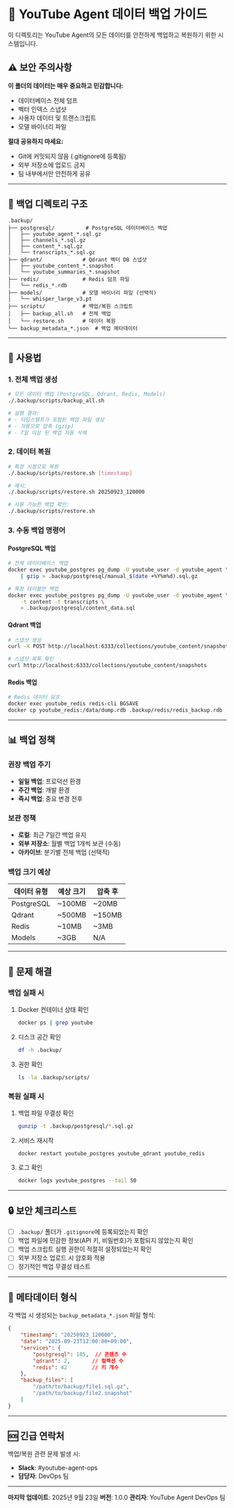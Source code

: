 # 🔐 YouTube Agent 데이터 백업 가이드

이 디렉토리는 YouTube Agent의 모든 데이터를 안전하게 백업하고 복원하기 위한 시스템입니다.

## ⚠️ 보안 주의사항

**이 폴더의 데이터는 매우 중요하고 민감합니다:**
- 데이터베이스 전체 덤프
- 벡터 인덱스 스냅샷
- 사용자 데이터 및 트랜스크립트
- 모델 바이너리 파일

**절대 공유하지 마세요:**
- Git에 커밋되지 않음 (.gitignore에 등록됨)
- 외부 저장소에 업로드 금지
- 팀 내부에서만 안전하게 공유

---

## 📂 백업 디렉토리 구조

```
.backup/
├── postgresql/          # PostgreSQL 데이터베이스 백업
│   ├── youtube_agent_*.sql.gz
│   ├── channels_*.sql.gz
│   ├── content_*.sql.gz
│   └── transcripts_*.sql.gz
├── qdrant/             # Qdrant 벡터 DB 스냅샷
│   ├── youtube_content_*.snapshot
│   └── youtube_summaries_*.snapshot
├── redis/              # Redis 덤프 파일
│   └── redis_*.rdb
├── models/             # 모델 바이너리 파일 (선택적)
│   └── whisper_large_v3.pt
├── scripts/            # 백업/복원 스크립트
│   ├── backup_all.sh   # 전체 백업
│   └── restore.sh      # 데이터 복원
└── backup_metadata_*.json  # 백업 메타데이터
```

---

## 🚀 사용법

### 1. 전체 백업 생성

```bash
# 모든 데이터 백업 (PostgreSQL, Qdrant, Redis, Models)
./.backup/scripts/backup_all.sh

# 실행 결과:
# - 타임스탬프가 포함된 백업 파일 생성
# - 자동으로 압축 (gzip)
# - 7일 이상 된 백업 자동 삭제
```

### 2. 데이터 복원

```bash
# 특정 시점으로 복원
./.backup/scripts/restore.sh [timestamp]

# 예시:
./.backup/scripts/restore.sh 20250923_120000

# 사용 가능한 백업 확인:
./.backup/scripts/restore.sh
```

### 3. 수동 백업 명령어

#### PostgreSQL 백업
```bash
# 전체 데이터베이스 백업
docker exec youtube_postgres pg_dump -U youtube_user -d youtube_agent \
    | gzip > .backup/postgresql/manual_$(date +%Y%m%d).sql.gz

# 특정 테이블만 백업
docker exec youtube_postgres pg_dump -U youtube_user -d youtube_agent \
    -t content -t transcripts \
    > .backup/postgresql/content_data.sql
```

#### Qdrant 백업
```bash
# 스냅샷 생성
curl -X POST http://localhost:6333/collections/youtube_content/snapshots

# 스냅샷 목록 확인
curl http://localhost:6333/collections/youtube_content/snapshots
```

#### Redis 백업
```bash
# Redis 데이터 덤프
docker exec youtube_redis redis-cli BGSAVE
docker cp youtube_redis:/data/dump.rdb .backup/redis/redis_backup.rdb
```

---

## 📊 백업 정책

### 권장 백업 주기
- **일일 백업**: 프로덕션 환경
- **주간 백업**: 개발 환경
- **즉시 백업**: 중요 변경 전후

### 보관 정책
- **로컬**: 최근 7일간 백업 유지
- **외부 저장소**: 월별 백업 1개씩 보관 (수동)
- **아카이브**: 분기별 전체 백업 (선택적)

### 백업 크기 예상
| 데이터 유형 | 예상 크기 | 압축 후 |
|------------|----------|---------|
| PostgreSQL | ~100MB | ~20MB |
| Qdrant | ~500MB | ~150MB |
| Redis | ~10MB | ~3MB |
| Models | ~3GB | N/A |

---

## 🔧 문제 해결

### 백업 실패 시
1. Docker 컨테이너 상태 확인
   ```bash
   docker ps | grep youtube
   ```

2. 디스크 공간 확인
   ```bash
   df -h .backup/
   ```

3. 권한 확인
   ```bash
   ls -la .backup/scripts/
   ```

### 복원 실패 시
1. 백업 파일 무결성 확인
   ```bash
   gunzip -t .backup/postgresql/*.sql.gz
   ```

2. 서비스 재시작
   ```bash
   docker restart youtube_postgres youtube_qdrant youtube_redis
   ```

3. 로그 확인
   ```bash
   docker logs youtube_postgres --tail 50
   ```

---

## 🔒 보안 체크리스트

- [ ] `.backup/` 폴더가 `.gitignore`에 등록되었는지 확인
- [ ] 백업 파일에 민감한 정보(API 키, 비밀번호)가 포함되지 않았는지 확인
- [ ] 백업 스크립트 실행 권한이 적절히 설정되었는지 확인
- [ ] 외부 저장소 업로드 시 암호화 적용
- [ ] 정기적인 백업 무결성 테스트

---

## 📝 메타데이터 형식

각 백업 시 생성되는 `backup_metadata_*.json` 파일 형식:

```json
{
    "timestamp": "20250923_120000",
    "date": "2025-09-23T12:00:00+09:00",
    "services": {
        "postgresql": 105,  // 콘텐츠 수
        "qdrant": 2,       // 컬렉션 수
        "redis": 42        // 키 개수
    },
    "backup_files": [
        "/path/to/backup/file1.sql.gz",
        "/path/to/backup/file2.snapshot"
    ]
}
```

---

## 🆘 긴급 연락처

백업/복원 관련 문제 발생 시:
- **Slack**: #youtube-agent-ops
- **담당자**: DevOps 팀

---

**마지막 업데이트**: 2025년 9월 23일
**버전**: 1.0.0
**관리자**: YouTube Agent DevOps 팀